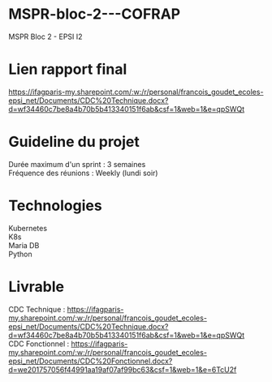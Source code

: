 # MSPR-bloc-2---COFRAP
MSPR Bloc 2 - EPSI I2

# Lien rapport final
https://ifagparis-my.sharepoint.com/:w:/r/personal/francois_goudet_ecoles-epsi_net/Documents/CDC%20Technique.docx?d=wf34460c7be8a4b70b5b413340151f6ab&csf=1&web=1&e=qpSWQt

# Guideline du projet
Durée maximum d'un sprint : 3 semaines<br>
Fréquence des réunions : Weekly (lundi soir)


# Technologies
Kubernetes<br>
K8s<br>
Maria DB<br>
Python

# Livrable
CDC Technique : https://ifagparis-my.sharepoint.com/:w:/r/personal/francois_goudet_ecoles-epsi_net/Documents/CDC%20Technique.docx?d=wf34460c7be8a4b70b5b413340151f6ab&csf=1&web=1&e=qpSWQt<br>
CDC Fonctionnel : https://ifagparis-my.sharepoint.com/:w:/r/personal/francois_goudet_ecoles-epsi_net/Documents/CDC%20Fonctionnel.docx?d=we201757056f44991aa19af07af99bc63&csf=1&web=1&e=6TcU2f
